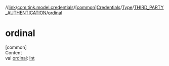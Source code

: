 //[link](../../../../index.md)/[com.tink.model.credentials](../../../index.md)/[[common]Credentials](../../index.md)/[Type](../index.md)/[THIRD_PARTY_AUTHENTICATION](index.md)/[ordinal](ordinal.md)



# ordinal  
[common]  
Content  
val [ordinal](ordinal.md): [Int](https://kotlinlang.org/api/latest/jvm/stdlib/kotlin/-int/index.html)  



